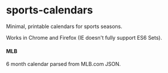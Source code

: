 # sports-calendars
Minimal, printable calendars for sports seasons. 

Works in Chrome and Firefox (IE doesn't fully support ES6 Sets).

#### MLB
6 month calendar parsed from MLB.com JSON.

